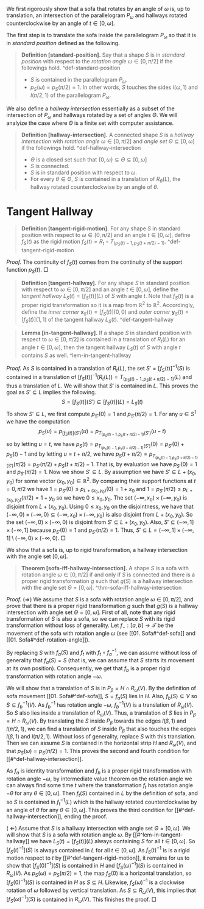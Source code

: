 We first rigorously show that a sofa that rotates by an angle of $\omega$ is, up to translation, an intersection of the parallelogram $P_\omega$ and hallways rotated counterclockwise by an angle of $t \in [0, \omega]$.

The first step is to translate the sofa inside the parallelogram $P_\omega$ so that it is in _standard position_  defined as the following.

> __Definition [standard-position].__ Say that a shape $S$ is in _standard position_ with respect to the _rotation angle_ $\omega \in [0, \pi/2]$ if the followings hold. ^def-standard-position
> 
> - $S$ is contained in the parallelogram $P_{\omega}$.
> - $p_{S}(\omega)=p_S(\pi/2)=1$. In other words, $S$ touches the sides $l(\omega, 1)$ and $l(\pi/2, 1)$ of the parallelogram $P_\omega$.

We also define a _hallway intersection_ essentially as a subset of the intersection of $P_\omega$ and hallways rotated by a set of angles $\Theta$. We will analyize the case where $\Theta$ is a finite set with computer assistance.

> __Definition [hallway-intersection].__ A connected shape $S$ is a _hallway intersection_ with _rotation angle_ $\omega \in [0, \pi/2]$ and _angle set_ $\Theta \subseteq \left[ 0, \omega \right]$ if the followings hold.
> ^def-hallway-intersection
> 
> - $\Theta$ is a closed set such that $\left\{ 0, \omega \right\} \subseteq \Theta \subseteq [0, \omega]$
> - $S$ is connected.
> - $S$ is in standard position with respect to $\omega$.
> - For every $\theta \in \Theta$, $S$ is contained in a translation of $R_\theta(L)$, the hallway rotated counterclockwise by an angle of $\theta$.

# Tangent Hallway

> __Definition [tangent-rigid-motion].__ For any shape $S$ in standard position with respect to $\omega \in [0, \pi/2]$ and an angle $t \in [0, \omega]$, define $f_S(t)$ as the rigid motion $f_S (t) = R_t \circ T_{\left( p_S(t) - 1, p_S(t + \pi/2) - 1 \right)}$.  ^def-tangent-rigid-motion

_Proof._ The continuity of $f_S(t)$ comes from the continuity of the support function $p_S(t)$. □

> __Definition [tangent-hallway].__ For any shape $S$ in standard position with respect to $\omega \in [0, \pi/2]$ and an angle $t \in [0, \omega]$, define the _tangent hallway_ $L_S(t) = [f_S(t)](L)$ of $S$ with angle $t$. Note that $f_S(t)$ is a proper rigid transformation so it is a map from $\mathbb{R}^2$ to $\mathbb{R}^2$.
> Accordingly, define the _inner corner_ $\mathbf{x}_S(t) = [f_S(t)](0, 0)$ and _outer corner_ $\mathbf{y}_S(t) = [f_S(t)](1, 1)$ of the tangent hallway $L_S(t)$. ^def-tangent-hallway

> __Lemma [in-tangent-hallway].__ If a shape $S$ in standard position with respect to $\omega \in [0, \pi/2]$ is contained in a translation of $R_t(L)$ for an angle $t \in [0, \omega]$, then the tangent hallway $L_S(t)$ of $S$ with angle $t$ contains $S$ as well. ^lem-in-tangent-hallway

_Proof._ As $S$ is contained in a translation of $R_t(L)$, the set $S' = [f_S(t)]^{-1}(S)$ is contained in a translation of $[f_S(t)]^{-1}(R_t(L)) = T_{\left( p_S(t) - 1, p_S(t + \pi/2) - 1 \right)}(L)$ and thus a translation of $L$. We will show that $S'$ is contained in $L$. This proves the goal as $S' \subseteq L$ implies the following. 
$$S = [f_{S}(t)](S') \subseteq [f_S(t)](L)=L_S(t)$$
To show $S' \subseteq L$, we first compute $p_{S'}(0) = 1$ and $p_{S'}(\pi/2)=1$. For any $u \in S^1$ we have the computation
$$p_{S}(u) = p_{[f_S(t)](S')}(u) = p_{T_{\left( p_S(t) - 1, p_S(t + \pi/2) - 1 \right)}(S')}(u-t)$$
so by letting $u=t$, we have $p_S(t) = p_{T_{\left( p_S(t) - 1, p_S(t + \pi/2) - 1 \right)}(S')}(0)=p_{S'}(0)+p_S(t)-1$ and by letting $u=t+\pi/2$, we have $p_S(t + \pi/2) = p_{T_{\left( p_S(t) - 1, p_S(t + \pi/2) - 1 \right)}(S')}(\pi/2)=p_{S'}(\pi/2)+p_S(t + \pi/2)-1$. That is, by evaluation we have $p_{S'}(0)=1$ and $p_{S'}(\pi/2) = 1$.
Now we show $S' \subseteq L$. By assumption we have $S' \subseteq L + (x_0, y_0)$ for some vector $(x_0, y_0) \in \mathbb{R}^2$. By comparing their support functions at $t=0, \pi/2$ we have $1=p_{S'}(0) \leq p_{L+(x_0, y_0)}(0) = 1 + x_{0}$ and $1=p_{S'}(\pi/2) \leq p_{L+(x_0, y_0)}(\pi/2) = 1 + y_0$ so we have $0 \leq x_0, y_0$. The set $(-\infty, x_0) \times (-\infty, y_0)$ is disjoint from $L + (x_0, y_0)$. Using $0 \leq x_0, y_0$ on the disjointness, we have that $(-\infty, 0) \times (-\infty, 0) \subseteq (-\infty, x_0) \times (-\infty, y_0)$ is also disjoint from $L + (x_0, y_0)$. So the set $(-\infty, 0) \times (-\infty, 0)$ is disjoint from $S' \subseteq L + (x_0, y_0)$. Also, $S' \subseteq (-\infty, 1] \times (-\infty, 1]$ because $p_{S'}(0)=1$ and $p_{S'}(\pi/2) = 1$. Thus, $S' \subseteq L = (-\infty, 1] \times (-\infty, 1] \setminus (-\infty, 0) \times (-\infty, 0)$. □

We show that a sofa is, up to rigid transformation, a hallway intersection with the angle set $[0, \omega]$.

> __Theorem [sofa-iff-hallway-intersection].__ A shape $S$ is a sofa with rotation angle $\omega \in [0, \pi/2]$ if and only if $S$ is connected and there is a proper rigid transformation $g$ such that $g(S)$ is a hallway intersection with the angle set $\Theta = [0, \omega]$. ^thm-sofa-iff-hallway-intersection

_Proof._ ($\Rightarrow$) We assume that $S$ is a sofa with rotation angle $\omega \in [0, \pi/2]$, and prove that there is a proper rigid transformation $g$ such that $g(S)$ is a hallway intersection with angle set $\Theta = [0, \omega]$. First of all, note that any rigid transformation of $S$ is also a sofa, so we can replace $S$ with its rigid transformation without loss of generality. Let $f_- : [a, b] \to \mathcal{T}$ be the movement of the sofa with rotation angle $\omega$ (see [[01. Sofa#^def-sofa]] and [[01. Sofa#^def-rotation-angle]]). 

By replacing $S$ with $f_a(S)$ and $f_t$ with $f_t \circ f_a^{-1}$, we can assume without loss of generality that $f_a(S) = S$ (that is, we can assume that $S$ starts its movement at its own position). Consequently, we get that $f_b$ is a proper rigid transformation with rotation angle $-\omega$. 

We will show that a translation of $S$ is in $P_\beta = H \cap R_{\omega} (V)$. By the definition of sofa movement [[01. Sofa#^def-sofa]], $S = f_a(S)$ lies in $H$. Also, $f_b(S) \subseteq V$ so $S \subseteq f_b^{-1}(V)$. As $f_b^{-1}$ has rotation angle $-\omega$, $f_b^{-1}(V)$ is a translation of $R_\omega(V)$. So $S$ also lies inside a translation of $R_\omega(V)$. Thus, a translation of $S$ lies in $P_\beta = H \cap R_\omega(V)$. By translating the $S$ inside $P_\beta$ towards the edges $l(\beta, 1)$ and $l(\pi/2, 1)$, we can find a translation of $S$ inside $P_{\beta}$ that also touches the edges $l(\beta, 1)$ and $l(\pi/2, 1)$. Without loss of generality, replace $S$ with this translation. Then we can assume $S$ is contained in the horizontal strip $H$ and $R_\omega(V)$, and that $p_{S}(\omega)=p_S(\pi/2)=1$. This proves the second and fourth condition for [[#^def-hallway-intersection]].

As $f_a$ is identity transformation and $f_b$ is a proper rigid transformation with rotation angle $-\omega$, by intermediate value theorem on the rotation angle we can always find some time $t$ where the transformation $f_t$ has rotation angle $-\theta$ for any $\theta \in [0, \omega]$. Then $f_t(S)$ contained in $L$ by the definition of sofa, and so $S$ is contained in $f^{-1}_{t}(L)$ which is the hallway rotated counterclockwise by an angle of $\theta$ for any $\theta \in [0, \omega]$. This proves the third condition for [[#^def-hallway-intersection]], ending the proof.

( $\Leftarrow$) Assume that $S$ is a hallway intersection with angle set $\Theta = [0, \omega]$. We will show that $S$ is a sofa with rotation angle $\omega$. By [[#^lem-in-tangent-hallway]] we have $L_S(t) = [f_S(t)](L)$ always containing $S$ for all $t \in [0, \omega]$. So $[f_S(t)^{-1}](S)$ is always contained in $L$ for all $t \in [0, \omega]$. As $f_S(t)^{-1}$ is is a rigid motion respect to $t$ by [[#^def-tangent-rigid-motion]], it remains for us to show that $[f_S(0)^{-1}](S)$ is contained in $H$ and $[f_S(\omega)^{-1}](S)$ is contained in $R_{\omega}(V)$. As $p_{S}(\omega)=p_S(\pi/2)=1$, the map $f_{S}(0)$ is a horizontal translation, so $[f_S(0)^{-1}](S)$ is contained in $H$ as $S \subseteq H$. Likewise, $f_{S}(\omega)^{-1}$ is a clockwise rotation of $\omega$ followed by vertical translation. As $S \subseteq R_\omega(V)$, this implies that $[f_S(\omega)^{-1}](S)$ is contained in $R_{\omega}(V)$. This finishes the proof. □